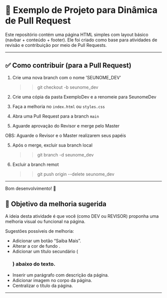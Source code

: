 # 📝 Exemplo de Projeto para Dinâmica de Pull Request

Este repositório contém uma página HTML simples com layout básico (navbar + conteúdo + footer).
Ele foi criado como base para atividades de revisão e contribuição por meio de Pull Requests.

---

## ✅ Como contribuir (para a Pull Request)

1. Crie uma nova branch com o nome 'SEUNOME_DEV'
    >> git checkout -b seunome_dev

3. Crie uma cópia da pasta ExemploDev e a  renomeie para SeunomeDev

2. Faça a melhoria no `index.html` ou `styles.css`

3. Abra uma Pull Request para a branch `main`

4. Aguarde aprovação do Revisor e merge pelo Master

OBS: Aguarde o Revisor e o Master realizarem seus papéis

5. Após o merge, excluir sua branch local
    >> git branch -d seunome_dev

6. Excluir a branch remot
    >> git push origin --delete seunome_dev

---

Bom desenvolvimento! 🚀

## 🎯 Objetivo da melhoria sugerida

A ideia desta atividade é que você (como DEV ou REVISOR) proponha uma melhoria visual ou funcional na página.

Sugestões possíveis de melhoria:

- Adicionar um botão “Saiba Mais”.
- Alterar a cor de fundo .
- Adicionar um título secundário (<h3>) abaixo do texto.
- Inserir um parágrafo com descrição da página.
- Adicionar imagem no corpo da página.
- Centralizar o título da página.

---


